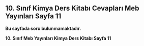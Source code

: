 ## 10. Sınıf Kimya Ders Kitabı Cevapları Meb Yayınları Sayfa 11

**Bu sayfada soru bulunmamaktadır.**

**10. Sınıf Meb Yayınları Kimya Ders Kitabı Sayfa 11**